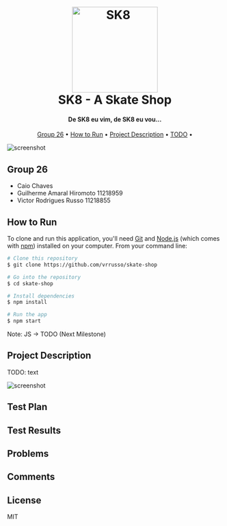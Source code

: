 <h1 align="center">
  <br>
  <img src="https://i.imgur.com/htmH0Ui.png" alt="SK8" width="200"></a>
  <br>
  SK8 - A Skate Shop
  <br>
</h1>

<h4 align="center">De SK8 eu vim, de SK8 eu vou...</h4>

<p align="center">
  <a href="#group-26">Group 26</a> •
  <a href="#how-to-run">How to Run</a> •
  <a href="#project-description">Project Description</a> •
  <a href="#TODO">TODO</a> •
  
</p>

![screenshot](https://i.imgur.com/YdCoIeS.png)

## Group 26

- Caio Chaves
- Guilherme Amaral Hiromoto 11218959
- Victor Rodrigues Russo 11218855

## How to Run

To clone and run this application, you'll need [Git](https://git-scm.com) and [Node.js](https://nodejs.org/en/download/) (which comes with [npm](http://npmjs.com)) installed on your computer. From your command line:

```bash
# Clone this repository
$ git clone https://github.com/vrrusso/skate-shop

# Go into the repository
$ cd skate-shop

# Install dependencies
$ npm install

# Run the app
$ npm start
```

Note: JS -> TODO (Next Milestone)


## Project Description

TODO: text

![screenshot](https://i.imgur.com/kjgoFG4.png)

## Test Plan

## Test Results

## Problems


## Comments


## License

MIT


